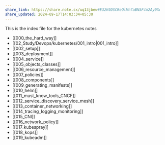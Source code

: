 ```yaml
---
share_link: https://share.note.sx/uq13jbew#E32K0DSCReOlMh7aBN5F4m2Ay9XqHzYCKQjh5bfHnrA
share_updated: 2024-09-17T14:03:34+05:30
---
```

This is the index file for the kubernetes notes

- [[000_the_hard_way]]
- [[02_Study/Devops/kubernetes/001_intro|001_intro]]
- [[002_setup]]
- [[003_deployment]]
- [[004_service]] 
- [[005_objects_classes]]
- [[006_resource_management]]
- [[007_policies]]
- [[008_components]]
- [[009_generating_manifests]]
- [[010_helm]]
- [[011_must_know_tools_CNCF]]
- [[012_service_discovery_service_mesh]]
- [[013_container_networking]]
- [[014_tracing_logging_monitoring]]
- [[015_CNI]]
- [[016_network_policy]]
- [[017_kubespray]]
- [[018_kops]]
- [[019_kubeadm]]
